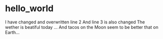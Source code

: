 # hello_world
I have changed and overwritten line 2
And line 3 is also changed
The wether is beatiful today ... 
And tacos on the Moon seem to be better that on Earth...
